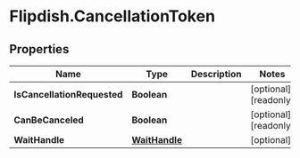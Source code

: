 # Flipdish.CancellationToken

## Properties

Name | Type | Description | Notes
------------ | ------------- | ------------- | -------------
**IsCancellationRequested** | **Boolean** |  | [optional] [readonly] 
**CanBeCanceled** | **Boolean** |  | [optional] [readonly] 
**WaitHandle** | [**WaitHandle**](WaitHandle.md) |  | [optional] 



